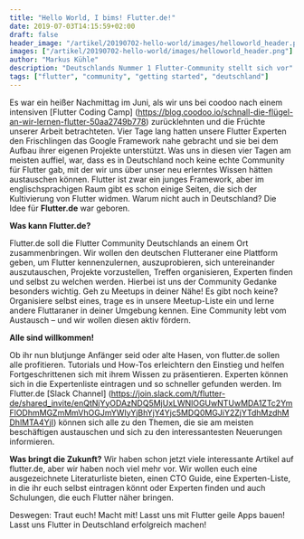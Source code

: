 ```yaml
---
title: "Hello World, I bims! Flutter.de!"
date: 2019-07-03T14:15:59+02:00
draft: false
header_image: "/artikel/20190702-hello-world/images/helloworld_header.png"
images: ["/artikel/20190702-hello-world/images/helloworld_header.png"]
author: "Markus Kühle"
description: "Deutschlands Nummer 1 Flutter-Community stellt sich vor"
tags: ["flutter", "community", "getting started", "deutschland"]
---
```

 Es war ein heißer Nachmittag im Juni, als wir uns bei coodoo nach einem intensiven [Flutter Coding Camp] (https://blog.coodoo.io/schnall-die-flügel-an-wir-lernen-flutter-50aa2749b778) zurücklehnten und die Früchte unserer Arbeit betrachteten. Vier Tage lang hatten unsere Flutter Experten den Frischlingen das Google Framework nahe gebracht und sie bei dem Aufbau ihrer eigenen Projekte unterstützt. Was uns in diesen vier Tagen am meisten auffiel, war, dass es in Deutschland noch
 keine echte Community für Flutter gab, mit der wir uns über unser neu erlerntes Wissen hätten austauschen können. Flutter ist zwar ein junges Framework, aber im englischsprachigen Raum gibt es schon einige Seiten, die sich der Kultivierung von Flutter widmen. Warum nicht auch in Deutschland?
 Die Idee für **Flutter.de** war geboren.

 **Was kann Flutter.de?**

Flutter.de soll die Flutter Community Deutschlands an einem Ort zusammenbringen. Wir wollen den deutschen Flutteraner eine Plattform geben, um Flutter kennenzulernen, auszuprobieren, sich untereinander auszutauschen, Projekte vorzustellen, Treffen organisieren, Experten finden und selbst zu welchen werden. 
Hierbei ist uns der Community Gedanke besonders wichtig. Geh zu Meetups in deiner Nähe! Es gibt noch keine? Organisiere selbst eines, trage es in unsere Meetup-Liste ein und lerne andere Fluttaraner in deiner Umgebung kennen. Eine Community lebt vom Austausch – und wir wollen diesen aktiv fördern.

**Alle sind willkommen!**

Ob ihr nun blutjunge Anfänger seid oder alte Hasen, von flutter.de sollen alle profitieren. Tutorials und How-Tos erleichtern den Einstieg und helfen Fortgeschrittenen sich mit ihrem Wissen zu präsentieren. Experten können sich in die Expertenliste eintragen und so schneller gefunden werden. Im Flutter.de [Slack Channel] (https://join.slack.com/t/flutter-de/shared_invite/enQtNjYyODAzNDQ5MjUxLWNlOGUwNTUwMDA1ZTc2YmFlODhmMGZmMmVhOGJmYWIyYjBhYjY4Yjc5MDQ0MGJiY2ZjYTdhMzdhMDhlMTA4YjI) können sich alle zu den Themen, die sie am meisten beschäftigen austauschen und sich zu den interessantesten Neuerungen informieren.

**Was bringt die Zukunft?**
Wir haben schon jetzt viele interessante Artikel auf flutter.de, aber wir haben noch viel mehr vor. Wir wollen euch eine ausgezeichnete Literaturliste bieten, einen CTO Guide, eine Experten-Liste, in die ihr euch selbst eintragen könnt oder Experten finden und auch Schulungen, die euch Flutter näher bringen.

Deswegen: Traut euch! Macht mit! Lasst uns mit Flutter geile Apps bauen! Lasst uns Flutter in Deutschland erfolgreich machen!